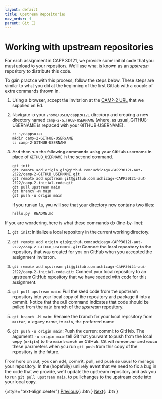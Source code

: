 ```yaml
---
layout: default
title: Upstream Repositories
nav_order: 4
parent: Git II
---
```


# Working with upstream repositories

For each assignment in CAPP 30121, we provide some initial code that you must upload to your repository. We’ll use what is known as an _upstream_ repository to distribute this code.

To gain practice with this process, follow the steps below. These steps are similar to what you did at the beginning of the first Git lab with a couple of extra commands thrown in.

 1. Using a browser, accept the invitation at the [CAMP-2 URL](https://edstem.org/us/courses/24735/discussion/1679656) that we supplied on Ed.

 2. Navigate to your `/home/USER/capp30121` directory and creating a new directory named `camp-2-GITHUB-USERNAME` (where, as usual, GITHUB-USERNAME is replaced with your GITHUB-USERNAME).

    ```    
    cd ~/capp30121
    mkdir camp-2-GITHUB-USERNAME
    cd camp-2-GITHUB-USERNAME
    ```

 3. And then run the following commands using your GitHub username in place of `GITHUB_USERNAME` in the second command.

    ```        
    git init
    git remote add origin git@github.com:uchicago-CAPP30121-aut-2022/camp-2-GITHUB_USERNAME.git
    git remote add upstream git@github.com:uchicago-CAPP30121-aut-2022/camp-2-initial-code.git
    git pull upstream main
    git branch -M main
    git push -u origin main
    ```

    If you run an `ls`, you will see that your directory now contains two files:
    
    ```    
    hello.py  README.md
    ```
   
If you are wondering, here is what these commands do (line-by-line):

1.  `git init`: Initialize a local repository in the current working directory.
    
2.  `git remote add origin git@github.com:uchicago-CAPP30121-aut-2022/camp-2-GITHUB_USERNAME.git`: Connect the local repository to the repository that was created for you on GitHub when you accepted the assignment invitation.
    
3.  `git remote add upstream git@github.com:uchicago-CAPP30121-aut-2022/camp-2-initial-code.git`: Connect your local repository to an upstream GitHub repository that we have seeded with code for this assignment.
    
4.  `git pull upstream main`: Pull the seed code from the upstream repository into your local copy of the repository and package it into a commit. Notice that the pull command indicates that code should be pulled from the `main` branch of the _upstream_ repository.
    
5.  `git branch -M main`: Rename the branch for your local repository from `master`, a legacy name, to `main`, the preferred name.
    
6.  `git push -u origin main`: Push the current commit to GitHub. The arguments `-u origin main` tell Git that you want to push from the local copy (`origin`) to the `main` branch on GitHub. Git will remember and reuse these parameters when you run `git push` from this copy of the repository in the future.

From here on out, you can add, commit, pull, and push as usual to manage your repository. In the (hopefully) unlikely event that we need to fix a bug in the code that we provide, we’ll update the upstream repository and ask you to run `git pull upstream main`, to pull changes to the upstream code into your local copy.

{:style="text-align:center"}
[Previous](./3-merge-conflicts.html){: .btn } [Next](./5-exercises.html){: .btn }
